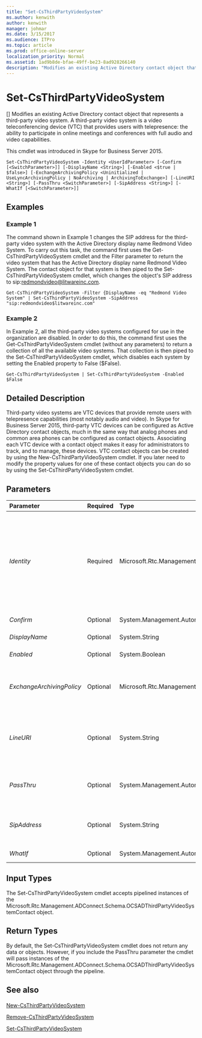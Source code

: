 ```yaml
---
title: "Set-CsThirdPartyVideoSystem"
ms.author: kenwith
author: kenwith
manager: johmar
ms.date: 3/15/2017
ms.audience: ITPro
ms.topic: article
ms.prod: office-online-server
localization_priority: Normal
ms.assetid: 1ad9b8de-bfae-49ff-be23-8ad928266140
description: "Modifies an existing Active Directory contact object that represents a third-party video system. A third-party video system is a video teleconferencing device (VTC) that provides users with telepresence: the ability to participate in online meetings and conferences with full audio and video capabilities."
---
```


# Set-CsThirdPartyVideoSystem
[]
Modifies an existing Active Directory contact object that represents a third-party video system. A third-party video system is a video teleconferencing device (VTC) that provides users with telepresence: the ability to participate in online meetings and conferences with full audio and video capabilities.
  
This cmdlet was introduced in Skype for Business Server 2015.
  
```
Set-CsThirdPartyVideoSystem -Identity <UserIdParameter> [-Confirm [<SwitchParameter>]] [-DisplayName <String>] [-Enabled <$true | $false>] [-ExchangeArchivingPolicy <Uninitialized | UseLyncArchivingPolicy | NoArchiving | ArchivingToExchange>] [-LineURI <String>] [-PassThru <SwitchParameter>] [-SipAddress <String>] [-WhatIf [<SwitchParameter>]]

```

## Examples
<a name="Examples"> </a>

### Example 1

The command shown in Example 1 changes the SIP address for the third-party video system with the Active Directory display name Redmond Video System. To carry out this task, the command first uses the Get-CsThirdPartyVideoSystem cmdlet and the Filter parameter to return the video system that has the Active Directory display name Redmond Video System. The contact object for that system is then piped to the Set-CsThirdPartyVideoSystem cmdlet, which changes the object's SIP address to sip:redmondvideo@litwareinc.com.
  
```
Get-CsThirdPartyVideoSystem -Filter {DisplayName -eq "Redmond Video System" | Set-CsThirdPartyVideoSystem -SipAddress "sip:redmondvideo$litwareinc.com"
```

### Example 2

In Example 2, all the third-party video systems configured for use in the organization are disabled. In order to do this, the command first uses the Get-CsThirdPartyVideoSystem cmdlet (without any parameters) to return a collection of all the available video systems. That collection is then piped to the Set-CsThirdPartyVideoSystem cmdlet, which disables each system by setting the Enabled property to False ($False).
  
```
Get-CsThirdPartyVideoSystem | Set-CsThirdPartyVideoSystem -Enabled $False
```

## Detailed Description
<a name="DetailedDescription"> </a>

Third-party video systems are VTC devices that provide remote users with telepresence capabilities (most notably audio and video). In Skype for Business Server 2015, third-party VTC devices can be configured as Active Directory contact objects, much in the same way that analog phones and common area phones can be configured as contact objects. Associating each VTC device with a contact object makes it easy for administrators to track, and to manage, these devices. VTC contact objects can be created by using the New-CsThirdPartyVideoSystem cmdlet. If you later need to modify the property values for one of these contact objects you can do so by using the Set-CsThirdPartyVideoSystem cmdlet.
  
## Parameters
<a name="DetailedDescription"> </a>

|**Parameter**|**Required**|**Type**|**Description**|
|:-----|:-----|:-----|:-----|
| _Identity_ <br/> |Required  <br/> |Microsoft.Rtc.Management.AD.UserIdParameter  <br/> |Unique identifier for the video system being modified. Video systems are identified by using the Active Directory distinguished name (DN) of the associated contact object. By default, video systems use a GUID (globally unique identifier) as their common name, which means systems will typically have an Identity similar to this: CN={ce84964a-c4da-4622-ad34-c54ff3ed361f},OU=Redmond,DC=Litwareinc,DC=com. In turn, that means that you might find it easier to modify third-party video systems by using the Get-CsThirdPartyVideoSystem cmdlet to return the devices and then piping those objects to the Set-CsThirdPartyVideoSystem cmdlet.  <br/> |
| _Confirm_ <br/> |Optional  <br/> |System.Management.Automation.SwitchParameter  <br/> |Prompts you for confirmation before executing the command.  <br/> |
| _DisplayName_ <br/> |Optional  <br/> |System.String  <br/> |Configures the Active Directory display name of the video system.  <br/> |
| _Enabled_ <br/> |Optional  <br/> |System.Boolean  <br/> |When set to True ($True) the video system can be used with Skype for Business Server 2015.  <br/> |
| _ExchangeArchivingPolicy_ <br/> |Optional  <br/> |Microsoft.Rtc.Management.ADConnect.Core.ExchangeArchivingPolicyOptionsEnum  <br/> |Indicates where the contact's instant messaging sessions are archived. Allowed values are:  <br/> Uninitialized  <br/> UseLyncArchivingPolicy  <br/> NoArchiving  <br/> ArchivingToExchange  <br/> |
| _LineURI_ <br/> |Optional  <br/> |System.String  <br/> |Phone number for the analog device. The line URI should be specified by using the E.164 format, and should be prefixed by the "TEL:" prefix. For example:  <br/> -LineURI "TEL:+14255551297"  <br/> Any extension number should be added to the end of the line URI; for example:  <br/> -LineURI "TEL:+14255551297;ext=51297"  <br/> |
| _PassThru_ <br/> |Optional  <br/> |System.Management.Automation.SwitchParameter  <br/> |Enables you to pass a contact object through the pipeline that represents the third-party video system being modified. By default, the Set-CsThirdPartyVideoSystem cmdlet does not pass objects through the pipeline.  <br/> |
| _SipAddress_ <br/> |Optional  <br/> |System.String  <br/> |Unique identifier that allows the video system to communicate with SIP devices such as Skype for Business. The SIP address must be prefaced by the prefix "sip:". For example:  <br/> sip:redmondvideo@litwareinc.com  <br/> |
| _WhatIf_ <br/> |Optional  <br/> |System.Management.Automation.SwitchParameter  <br/> |Describes what would happen if you executed the command without actually executing the command.  <br/> |
   
## Input Types
<a name="InputTypes"> </a>

The Set-CsThirdPartyVideoSystem cmdlet accepts pipelined instances of the Microsoft.Rtc.Management.ADConnect.Schema.OCSADThirdPartyVideoSystemContact object.
  
## Return Types
<a name="ReturnTypes"> </a>

By default, the Set-CsThirdPartyVideoSystem cmdlet does not return any data or objects. However, if you include the PassThru parameter the cmdlet will pass instances of the Microsoft.Rtc.Management.ADConnect.Schema.OCSADThirdPartyVideoSystemContact object through the pipeline.
  
## See also
<a name="ReturnTypes"> </a>

#### 

[New-CsThirdPartyVideoSystem](new-csthirdpartyvideosystem.md)
  
[Remove-CsThirdPartyVideoSystem](remove-csthirdpartyvideosystem.md)
  
[Set-CsThirdPartyVideoSystem](set-csthirdpartyvideosystem.md)

